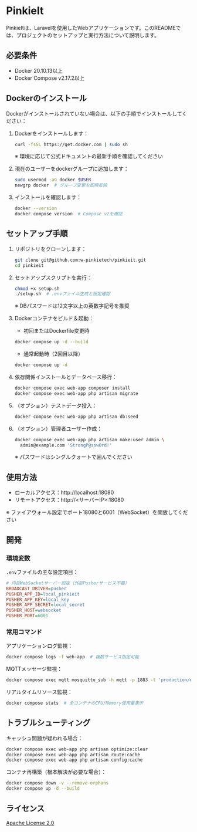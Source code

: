 # PinkieIt

PinkieItは、Laravelを使用したWebアプリケーションです。このREADMEでは、プロジェクトのセットアップと実行方法について説明します。

## 必要条件

- Docker 20.10.13以上
- Docker Compose v2.17.2以上

## Dockerのインストール

Dockerがインストールされていない場合は、以下の手順でインストールしてください：

1. Dockerをインストールします：
   ```bash
   curl -fsSL https://get.docker.com | sudo sh
   ```
   ※ 環境に応じて公式ドキュメントの最新手順を確認してください

2. 現在のユーザーをdockerグループに追加します：
   ```bash
   sudo usermod -aG docker $USER
   newgrp docker  # グループ変更を即時反映
   ```

3. インストールを確認します：
   ```bash
   docker --version
   docker compose version  # Compose v2を確認
   ```

## セットアップ手順

1. リポジトリをクローンします：
   ```bash
   git clone git@github.com:w-pinkietech/pinkieit.git
   cd pinkieit
   ```

2. セットアップスクリプトを実行：
   ```bash
   chmod +x setup.sh
   ./setup.sh  # .envファイル生成と設定確認
   ```
   ※ DBパスワードは12文字以上の英数字記号を推奨

3. Dockerコンテナをビルド＆起動：
   - 初回またはDockerfile変更時
   ```bash
   docker compose up -d --build
   ```
   - 通常起動時（2回目以降）
   ```bash
   docker compose up -d
   ```

4. 依存関係インストールとデータベース移行：
   ```bash
   docker compose exec web-app composer install
   docker compose exec web-app php artisan migrate
   ```

5. （オプション）テストデータ投入：
   ```bash
   docker compose exec web-app php artisan db:seed
   ```

6. （オプション）管理者ユーザー作成：
   ```bash
   docker compose exec web-app php artisan make:user admin \
     admin@example.com 'StrongP@ssw0rd!'
   ```
   ※ パスワードはシングルクォートで囲んでください

## 使用方法

- ローカルアクセス：http://localhost:18080
- リモートアクセス：http://<サーバーIP>:18080

※ ファイアウォール設定でポート18080と6001（WebSocket）を開放してください

## 開発

### 環境変数
`.env`ファイルの主な設定項目：
```ini
# 内部WebSocketサーバー設定（外部Pusherサービス不要）
BROADCAST_DRIVER=pusher
PUSHER_APP_ID=local_pinkieit
PUSHER_APP_KEY=local_key
PUSHER_APP_SECRET=local_secret
PUSHER_HOST=websocket
PUSHER_PORT=6001
```

### 常用コマンド
アプリケーションログ監視：
```bash
docker compose logs -f web-app  # 複数サービス指定可能
```

MQTTメッセージ監視：
```bash
docker compose exec mqtt mosquitto_sub -h mqtt -p 1883 -t 'production/#'
```

リアルタイムリソース監視：
```bash
docker compose stats  # 全コンテナのCPU/Memory使用量表示
```

## トラブルシューティング

キャッシュ問題が疑われる場合：
```bash
docker compose exec web-app php artisan optimize:clear
docker compose exec web-app php artisan route:cache
docker compose exec web-app php artisan config:cache
```

コンテナ再構築（根本解決が必要な場合）：
```bash
docker compose down -v --remove-orphans
docker compose up -d --build
```

## ライセンス

[Apache License 2.0](LICENSE)